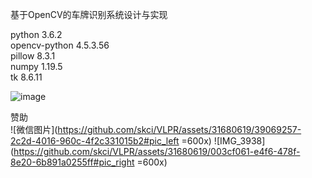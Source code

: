 基于OpenCV的车牌识别系统设计与实现    
    
python 3.6.2    
opencv-python 4.5.3.56    
pillow 8.3.1    
numpy 1.19.5    
tk 8.6.11    
    
![image](https://user-images.githubusercontent.com/31680619/167295765-2360d52d-f55b-46a4-8f9c-7c0a1302a3c5.png)

赞助    
![微信图片](https://github.com/skci/VLPR/assets/31680619/39069257-2c2d-4016-960c-4f2c331015b2#pic_left =600x)
![IMG_3938](https://github.com/skci/VLPR/assets/31680619/003cf061-e4f6-478f-8e20-6b891a0255ff#pic_right =600x)
